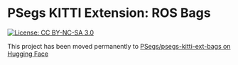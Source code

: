 # PSegs KITTI Extension: ROS Bags

[![License: CC BY-NC-SA 3.0](https://img.shields.io/badge/License-CC%20BY--NC--SA%203.0-lightgrey.svg)](https://creativecommons.org/licenses/by-nc-sa/3.0/)

This project has been moved permanently to [PSegs/psegs-kitti-ext-bags on Hugging Face]([PSegs/psegs-kitti-ext-bags](https://huggingface.co/datasets/PSegs/psegs-kitti-ext-bags))

